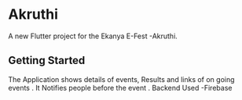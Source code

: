 # Akruthi

A new Flutter project for the Ekanya E-Fest -Akruthi.

## Getting Started

The Application shows details of events, Results and links of on going events .
It Notifies people before the event .
Backend Used -Firebase
